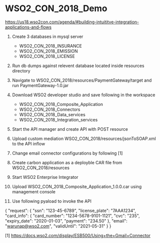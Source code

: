 # WSO2_CON_2018_Demo
https://us18.wso2con.com/agenda/#building-intuititve-integration-applications-and-flows

1) Create 3 databases in mysql server
    - WSO2_CON_2018_INSURANCE
    - WSO2_CON_2018_EMISSION
    - WSO2_CON_2018_LICENSE

2) Run db dumps against relevent database located inside resources directory

3) Navigate to WSO2_CON_2018/resources/PaymentGateway/target and run PaymentGateway-1.0.jar

4) Download WSO2 developer studio and save following in the workspace

    - WSO2_CON_2018_Composite_Application
    - WSO2_CON_2018_Connectors
    - WSO2_CON_2018_Data_services
    - WSO2_CON_2018_Integration_services

5) Start the API manager and create API with POST resource

6) Upload custom mediation WSO2_CON_2018/resources/jsonToSOAP.xml to the API inflow

7) Change email connector configurations by following [1]

8) Create carbon application as a deployble CAR file from WSO2_CON_2018/resources

9) Start WSO2 Enterprise Integrator

10) Upload WSO2_CON_2018_Composite_Application_1.0.0.car using management console

11) Use following pyaload to invoke the API

{
	"request": {
		"ssn": "123-45-6789",
		"license_plate": "7AAA1234",
		"card_info": {
			"card_number": "1234-5678-9101-1121",
			"cvc": "235",
			"expiry_date": "2020-01-03",
			"payment": "234.50"
		},
		"email": "warunap@wso2.com",
		"validUntil": "2021-05-31"
	}
}



[1] https://docs.wso2.com/display/ESB500/Using+the+Gmail+Connector


